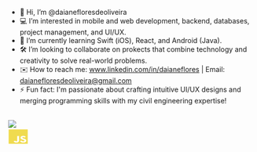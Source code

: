 - 🪪 Hi, I’m @daianefloresdeoliveira
- 💻 I’m interested in mobile and web development, backend, databases, project management, and UI/UX.
- 📱 I’m currently learning Swift (iOS), React, and Android (Java).
- 🛠️ I’m looking to collaborate on prokects that combine technology and creativity to solve real-world problems.
- ✉️ How to reach me: www.linkedin.com/in/daianeflores | Email: daianefloresdeoliveira@gmail.com
- ⚡ Fun fact: I'm passionate about crafting intuitive UI/UX designs and merging programming skills with my civil engineering expertise!

</br>
  <div>
    <a href="https://github.com/daianefloresdeoliveira">
      <img height="180em" src="https://github-readme-stats.vercel.app/api?username=daianefloresdeoliveira&show_icons=true&theme=neon&include_all_commits-true&count_private-true&hide_rank=true"/>
      <!--<img height="180em" src="https://github-readme-stats.vercel.app/api/top-langs/?username=daianefloresdeoliveira&layout-compact&langs_count=16&theme=neon"/>-->
  </div>


  <div style="display: inline_block">
    <img align="center" alt="Daia-Js" height="30" width="40" src = "https://github.com/devicons/devicon/blob/master/icons/javascript/javascript-plain.svg">
    
  </div>



<!---
daianefloresdeoliveira/daianefloresdeoliveira is a ✨ special ✨ repository because its `README.md` (this file) appears on your GitHub profile.
You can click the Preview link to take a look at your changes.
--->
